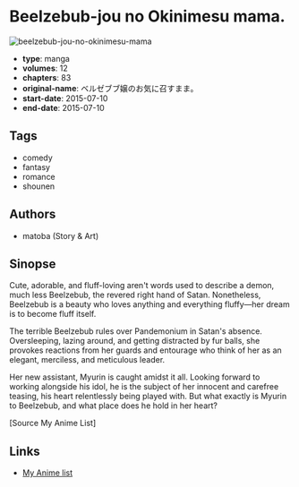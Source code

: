# Beelzebub-jou no Okinimesu mama.

![beelzebub-jou-no-okinimesu-mama](https://cdn.myanimelist.net/images/manga/1/173943.jpg)

-   **type**: manga
-   **volumes**: 12
-   **chapters**: 83
-   **original-name**: ベルゼブブ嬢のお気に召すまま。
-   **start-date**: 2015-07-10
-   **end-date**: 2015-07-10

## Tags

-   comedy
-   fantasy
-   romance
-   shounen

## Authors

-   matoba (Story & Art)

## Sinopse

Cute, adorable, and fluff-loving aren't words used to describe a demon, much less Beelzebub, the revered right hand of Satan. Nonetheless, Beelzebub is a beauty who loves anything and everything fluffy—her dream is to become fluff itself.

The terrible Beelzebub rules over Pandemonium in Satan's absence. Oversleeping, lazing around, and getting distracted by fur balls, she provokes reactions from her guards and entourage who think of her as an elegant, merciless, and meticulous leader.

Her new assistant, Myurin is caught amidst it all. Looking forward to working alongside his idol, he is the subject of her innocent and carefree teasing, his heart relentlessly being played with. But what exactly is Myurin to Beelzebub, and what place does he hold in her heart?

[Source My Anime List]

## Links

-   [My Anime list](https://myanimelist.net/manga/91136/Beelzebub-jou_no_Okinimesu_mama)
